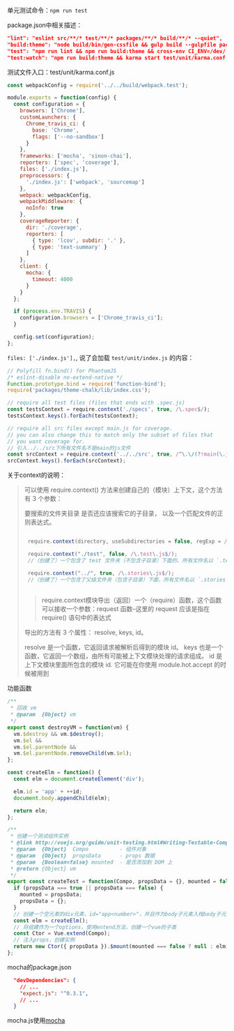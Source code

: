单元测试命令：`npm run test`

package.json中相关描述：

```json
"lint": "eslint src/**/* test/**/* packages/**/* build/**/* --quiet",
"build:theme": "node build/bin/gen-cssfile && gulp build --gulpfile packages/theme-chalk/gulpfile.js && cp-cli packages/theme-chalk/lib lib/theme-chalk",
"test": "npm run lint && npm run build:theme && cross-env CI_ENV=/dev/ karma start test/unit/karma.conf.js --single-run"
"test:watch": "npm run build:theme && karma start test/unit/karma.conf.js",
```

测试文件入口：test/unit/karma.conf.js

```js
const webpackConfig = require('../../build/webpack.test');

module.exports = function(config) {
  const configuration = {
    browsers: ['Chrome'],
    customLaunchers: {
      Chrome_travis_ci: {
        base: 'Chrome',
        flags: ['--no-sandbox']
      }
    },
    frameworks: ['mocha', 'sinon-chai'],
    reporters: ['spec', 'coverage'],
    files: ['./index.js'],
    preprocessors: {
      './index.js': ['webpack', 'sourcemap']
    },
    webpack: webpackConfig,
    webpackMiddleware: {
      noInfo: true
    },
    coverageReporter: {
      dir: './coverage',
      reporters: [
        { type: 'lcov', subdir: '.' },
        { type: 'text-summary' }
      ]
    },
    client: {
      mocha: {
        timeout: 4000
      }
    }
  };

  if (process.env.TRAVIS) {
    configuration.browsers = ['Chrome_travis_ci'];
  }

  config.set(configuration);
};
```

`files: ['./index.js'],`, 说了会加载 `test/unit/index.js` 的内容：

```js
// Polyfill fn.bind() for PhantomJS
/* eslint-disable no-extend-native */
Function.prototype.bind = require('function-bind');
require('packages/theme-chalk/lib/index.css');

// require all test files (files that ends with .spec.js)
const testsContext = require.context('./specs', true, /\.spec$/);
testsContext.keys().forEach(testsContext);

// require all src files except main.js for coverage.
// you can also change this to match only the subset of files that
// you want coverage for.
// 引入../../src下所有文件名不是main的js文件
const srcContext = require.context('../../src', true, /^\.\/(?!main(\.js)?$)/);
srcContext.keys().forEach(srcContext);
```

关于context的说明：


> 可以使用 require.context() 方法来创建自己的（模块）上下文，这个方法有 3 个参数：
>
> 要搜索的文件夹目录
> 是否还应该搜索它的子目录，
> 以及一个匹配文件的正则表达式。
> ```js
>
>  require.context(directory, useSubdirectories = false, regExp = /^\.\//)
> 
>  require.context("./test", false, /\.test\.js$/);
>  //（创建了）一个包含了 test 文件夹（不包含子目录）下面的、所有文件名以 `.test.js` 结尾的、能被 require 请求到的文件的上下文。
> 
>  require.context("../", true, /\.stories\.js$/);
>  //（创建了）一个包含了父级文件夹（包含子目录）下面，所有文件名以 `.stories.js` 结尾的文件的上下文。
>  
> ```
> > require.context模块导出（返回）一个（require）函数，这个函数可以接收一个参数：request 函数–这里的 request 应该是指在 require() 语句中的表达式
> 
> 导出的方法有 3 个属性： resolve, keys, id。
> 
> resolve 是一个函数，它返回请求被解析后得到的模块 id。
> keys 也是一个函数，它返回一个数组，由所有可能被上下文模块处理的请求组成。
> id 是上下文模块里面所包含的模块 id. 它可能在你使用 module.hot.accept 的时候被用到

功能函数

```js
/**
 * 回收 vm
 * @param  {Object} vm
 */
export const destroyVM = function(vm) {
  vm.$destroy && vm.$destroy();
  vm.$el &&
  vm.$el.parentNode &&
  vm.$el.parentNode.removeChild(vm.$el);
};

const createElm = function() {
  const elm = document.createElement('div');

  elm.id = 'app' + ++id;
  document.body.appendChild(elm);

  return elm;
};

/**
 * 创建一个测试组件实例
 * @link http://vuejs.org/guide/unit-testing.html#Writing-Testable-Components
 * @param  {Object}  Compo          - 组件对象
 * @param  {Object}  propsData      - props 数据
 * @param  {Boolean=false} mounted  - 是否添加到 DOM 上
 * @return {Object} vm
 */
export const createTest = function(Compo, propsData = {}, mounted = false) {
  if (propsData === true || propsData === false) {
    mounted = propsData;
    propsData = {};
  }
  // 创建一个空元素的div元素，id="app<number>"，并且作为body子元素入栈body子元素栈
  const elm = createElm();
  // 将组建作为一个options，使用entend方法，创建一个vue的子类
  const Ctor = Vue.extend(Compo);
  // 注入props，创建实例
  return new Ctor({ propsData }).$mount(mounted === false ? null : elm);
};
```

mocha的package.json

```json
  "devDependencies": {
    // ...
    "expect.js": "^0.3.1",
    // ...
  }
```

mocha.js使用[mocha](https://github.com/Automattic/expect.js)